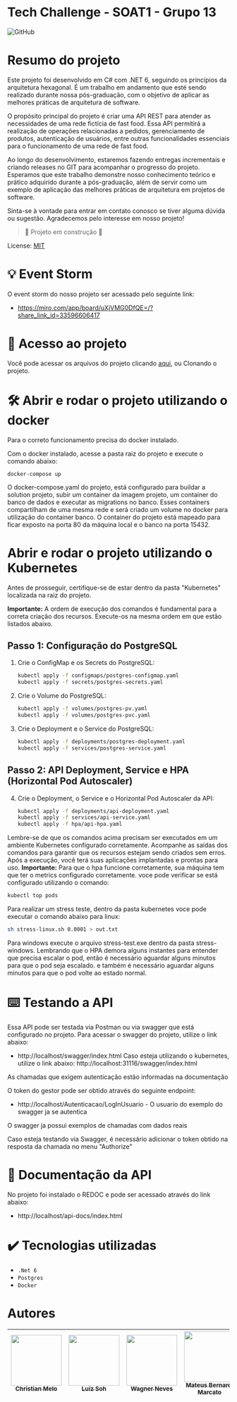 # Tech Challenge - SOAT1 - Grupo 13 </h1>

![GitHub](https://img.shields.io/github/license/dropbox/dropbox-sdk-java)

# Resumo do projeto
Este projeto foi desenvolvido em C# com .NET 6, seguindo os princípios da arquitetura hexagonal. É um trabalho em andamento que esté sendo realizado durante nossa pós-graduação, com o objetivo de aplicar as melhores práticas de arquitetura de software.

O propósito principal do projeto é criar uma API REST para atender as necessidades de uma rede fictícia de fast food. Essa API permitirá a realização de operações relacionadas a pedidos, gerenciamento de produtos, autenticação de usuários, entre outras funcionalidades essenciais para o funcionamento de uma rede de fast food.

Ao longo do desenvolvimento, estaremos fazendo entregas incrementais e criando releases no GIT para acompanhar o progresso do projeto. Esperamos que este trabalho demonstre nosso conhecimento teórico e prático adquirido durante a pós-graduação, além de servir como um exemplo de aplicação das melhores práticas de arquitetura em projetos de software.

Sinta-se à vontade para entrar em contato conosco se tiver alguma dúvida ou sugestão. Agradecemos pelo interesse em nosso projeto!


> :construction: Projeto em construção :construction:

License: [MIT](License.txt)

# 💡 Event Storm

O event storm do nosso projeto ser acessado pelo seguinte link:
- https://miro.com/app/board/uXjVMG0DfQE=/?share_link_id=33596606417

# 📁 Acesso ao projeto

Você pode acessar os arquivos do projeto clicando [aqui](https://github.com/christiandmelo/TechChallenge-SOAT1-GRP13/archive/refs/heads/main.zip), ou Clonando o projeto.


# 🛠️ Abrir e rodar o projeto utilizando o docker

Para o correto funcionamento precisa do docker instalado.

Com o docker instalado, acesse a pasta raiz do projeto e execute o comando abaixo: 

```shell
docker-compose up
```

O docker-compose.yaml do projeto, está configurado para buildar a solution projeto, subir um container da imagem projeto, um container do banco de dados e executar as migrations no banco.
Esses containers compartilham de uma mesma rede e será criado um volume no docker para utilização do container banco.
O container do projeto está mapeado para ficar exposto na porta 80 da máquina local e o banco na porta 15432.

# Abrir e rodar o projeto utilizando o Kubernetes

Antes de prosseguir, certifique-se de estar dentro da pasta "Kubernetes" localizada na raiz do projeto.

**Importante:** A ordem de execução dos comandos é fundamental para a correta criação dos recursos. Execute-os na mesma ordem em que estão listados abaixo.

## Passo 1: Configuração do PostgreSQL

1. Crie o ConfigMap e os Secrets do PostgreSQL:
   ```bash
   kubectl apply -f configmaps/postgres-configmap.yaml
   kubectl apply -f secrets/postgres-secrets.yaml
   ```

2. Crie o Volume do PostgreSQL:
   ```bash
   kubectl apply -f volumes/postgres-pv.yaml
   kubectl apply -f volumes/postgres-pvc.yaml
   ```

3. Crie o Deployment e o Service do PostgreSQL:
   ```bash
   kubectl apply -f deployments/postgres-deployment.yaml
   kubectl apply -f services/postgres-service.yaml
   ```

## Passo 2: API Deployment, Service e HPA (Horizontal Pod Autoscaler)

4. Crie o Deployment, o Service e o Horizontal Pod Autoscaler da API:
   ```bash
   kubectl apply -f deployments/api-deployment.yaml
   kubectl apply -f services/api-service.yaml
   kubectl apply -f hpa/api-hpa.yaml
   ```

Lembre-se de que os comandos acima precisam ser executados em um ambiente Kubernetes configurado corretamente. Acompanhe as saídas dos comandos para garantir que os recursos estejam sendo criados sem erros. Após a execução, você terá suas aplicações implantadas e prontas para uso.
**Importante:** Para que o hpa funcione corretamente, sua máquina tem que ter o metrics configurado corretamente. voce pode verificar se está configurado utilizando o comando:
   ```bash
   kubectl top pods
   ```

Para realizar um stress teste, dentro da pasta kubernetes voce pode executar o comando abaixo para linux:
   ```bash
   sh stress-linux.sh 0.0001 > out.txt
   ```
Para windows execute o arquivo stress-test.exe dentro da pasta stress-windows.
Lembrando que o HPA demora alguns instantes para entender que precisa escalar o pod, então é necessário aguardar alguns minutos para que o pod seja escalado. e também é necessário aguardar alguns minutos para que o pod volte ao estado normal.

# ⌨️ Testando a API

Essa API pode ser testada via Postman ou via swagger que está configurado no projeto.
Para acessar o swagger do projeto, utilize o link abaixo:
- http://localhost/swagger/index.html
Caso esteja utilizando o kubernetes, utilize o link abaixo:
http://localhost:31116/swagger/index.html

As chamadas que exigem autenticação estão informadas na documentação

O token do gestor pode ser obtido através do seguinte endpoint:
- http://localhost/Autenticacao/LogInUsuario - O usuario do exemplo do swagger ja se autentica

O swagger ja possui exemplos de chamadas com dados reais

Caso esteja testando via Swagger, é necessário adicionar o token obtido na resposta da chamada no menu "Authorize" 

# 📒 Documentação da API

No projeto foi instalado o REDOC e pode ser acessado através do link abaixo:


- http://localhost/api-docs/index.html

# ✔️ Tecnologias utilizadas

- ``.Net 6``
- ``Postgres``
- ``Docker``


# Autores

| [<img src="https://avatars.githubusercontent.com/u/28829303?s=400&v=4" width=115><br><sub>Christian Melo</sub>](https://github.com/christiandmelo) |  [<img src="https://avatars.githubusercontent.com/u/89987201?v=4" width=115><br><sub>Luiz Soh</sub>](https://github.com/luiz-soh) |  [<img src="https://avatars.githubusercontent.com/u/21027037?v=4" width=115><br><sub>Wagner Neves</sub>](https://github.com/nevesw) |  [<img src="https://avatars.githubusercontent.com/u/34692183?v=4" width=115><br><sub>Mateus Bernardi Marcato</sub>](https://github.com/xXMateus97Xx) |
| :---: | :---: | :---: | :---: |